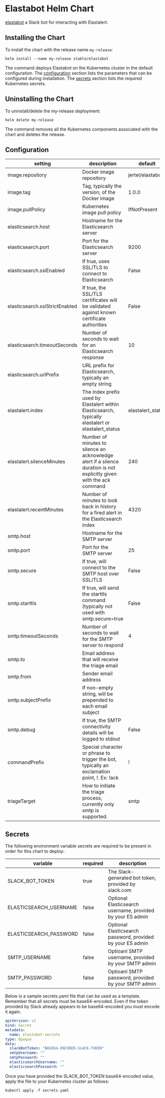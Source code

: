 # Elastabot Helm Chart

[elastabot](https://github.com/jertel/elastabot) a Slack bot for interacting with Elastalert.

## Installing the Chart

To install the chart with the release name `my-release`:

```console
helm install --name my-release stable/elastabot
```

The command deploys Elastabot on the Kubernetes cluster in the default configuration. The [configuration](#configuration) section lists the parameters that can be configured during installation. The [secrets](#secrets) section lists the required Kubernetes secrets.

## Uninstalling the Chart

To uninstall/delete the my-release deployment:

```console
helm delete my-release
```

The command removes all the Kubernetes components associated with the chart and deletes the release.

## Configuration

| setting                        | description                                                                                                           | default
|--------------------------------|-----------------------------------------------------------------------------------------------------------------------|----------
| image.repository               | Docker image repository                                                                                               | jertel/elastabot
| image.tag                      | Tag, typically the version, of the Docker image                                                                       | 1.0.0
| image.pullPolicy               | Kubernetes image pull policy                                                                                          | IfNotPresent
| elasticsearch.host             | Hostname for the Elasticsearch server                                                                                 |
| elasticsearch.port             | Port for the Elasticsearch server                                                                                     | 9200
| elasticsearch.sslEnabled       | If true, uses SSL/TLS to connect to Elasticsearch                                                                     | False
| elasticsearch.sslStrictEnabled | If true, the SSL/TLS certificates will be validated against known certificate authorities                             | False
| elasticsearch.timeoutSeconds   | Number of seconds to wait for an Elasticsearch response                                                               | 10
| elasticsearch.urlPrefix        | URL prefix for Elasticsearch, typically an empty string                                                               |
| elastalert.index               | The index prefix used by Elastalert within Elasticsearch, typically elastalert or elastalert_status                   | elastalert_status
| elastalert.silenceMinutes      | Number of minutes to silence an acknowledge alert if a silence duration is not explicitly given with the ack command  | 240
| elastalert.recentMinutes       | Number of minutes to look back in history for a fired alert in the Elasticsearch index                                | 4320
| smtp.host                      | Hostname for the SMTP server                                                                                          |
| smtp.port                      | Port for the SMTP server                                                                                              | 25
| smtp.secure                    | If true, will connect to the SMTP host over SSL/TLS                                                                   | False
| smtp.starttls                  | If true, will send the starttls command (typically not used with smtp.secure=true                                     | False
| smtp.timeoutSeconds            | Number of seconds to wait for the SMTP server to respond                                                              | 4
| smtp.to                        | Email address that will receive the triage email                                                                      |
| smtp.from                      | Sender email address                                                                                                  |
| smtp.subjectPrefix             | If non-empty string, will be prepended to each email subject                                                          |
| smtp.debug                     | If true, the SMTP connectivity details will be logged to stdout                                                       | False
| commandPrefix                  | Special character or phrase to trigger the bot, typically an exclamation point, !. Ex: !ack                           | !
| triageTarget                   | How to initiate the triage process, currently only smtp is supported.                                                 | smtp

## Secrets

The following environment variable secrets are required to be present in order for this chart to deploy:

| variable               | required | description
|------------------------|----------|------------
| SLACK_BOT_TOKEN        | true  | The Slack-generated bot token, provided by slack.com
| ELASTICSEARCH_USERNAME | false | Optional Elasticsearch username, provided by your ES admin
| ELASTICSEARCH_PASSWORD | false | Optional Elasticsearch password, provided by your ES admin
| SMTP_USERNAME          | false | Optioanl SMTP username, provided by your SMTP admin
| SMTP_PASSWORD          | false | Optioanl SMTP password, provided by your SMTP admin

Below is a sample secrets.yaml file that can be used as a template. Remember that all secrets must be base64-encoded. Even if the token provided by Slack already appears to be base64-encoded you must encode it again.

```yaml
apiVersion: v1
kind: Secret
metadata:
  name: elastabot-secrets
type: Opaque
data:
  slackBotToken: "BASE64-ENCODED-SLACK-TOKEN"
  smtpUsername: ""
  smtpPassword: ""
  elasticsearchUsername: ""
  elasticsearchPassword: ""
```

Once you have provided the SLACK_BOT_TOKEN base64-encoded value, apply the file to your Kubernetes cluster as follows:

```console
kubectl apply -f secrets.yaml
```